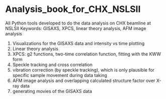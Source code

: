 # Analysis_book_for_CHX_NSLSII
All Python tools developed to do the data analysis on CHX beamline at NSLSII
Keywords: GISAXS, XPCS, linear theory analysis, AFM image analysis 
 
1. Visualizations for the GISAXS data and intensity vs time plotting
2. Linear theory analysis
3. XPCS: g2 functions, two-time correlation function, fitting with the KWW form
4. Speckle tracking and cross correlation
5. vibration correction (by speckle tracking), which is only plausible for specific sample movement during data taking
6. AFM image analysis and overlapping calculated structure factor over X-ray data
7. generating movies of the GISAXS data
